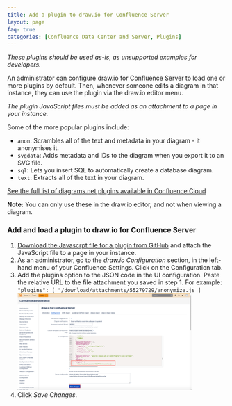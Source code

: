 ```yaml
---
title: Add a plugin to draw.io for Confluence Server
layout: page
faq: true
categories: [Confluence Data Center and Server, Plugins]
---
```


_These plugins should be used as-is, as unsupported examples for developers._

An administrator can configure draw.io for Confluence Server to load one or more plugins by default. Then, whenever someone edits a diagram in that instance, they can use the plugin via the draw.io editor menu.

_The plugin JavaScript files must be added as an attachment to a page in your instance._

Some of the more popular plugins include:
* ``anon``: Scrambles all of the text and metadata in your diagram - it anonymises it.
* ``svgdata``: Adds metadata and IDs to the diagram when you export it to an SVG file.
* ``sql``: Lets you insert SQL to automatically create a database diagram.
* ``text``: Extracts all of the text in your diagram.

[See the full list of diagrams.net plugins available in Confluence Cloud](/doc/faq/plugins.html)

**Note:** You can only use these in the draw.io editor, and not when viewing a diagram.

### Add and load a plugin to draw.io for Confluence Server

1. [Download the Javascrpt file for a plugin from GitHub](https://github.com/jgraph/drawio/tree/master/src/main/webapp/plugins) and attach the JavaScript file to a page in your instance.
2. As an administrator, go to the _draw.io Configuration_ section, in the left-hand menu of your Confluence Settings. Click on the Configuration tab.
2. Add the plugins option to the JSON code in the UI configuration. Paste the relative URL to the file attachment you saved in step 1. For example: ``"plugins": [ "/download/attachments/55279729/anonymize.js ]``
<br /><img src="/assets/img/blog/add-anonymize-plugin-confluence-server.png" style="width=100%;max-width:400px;height:auto;" alt="Add the anonymize plugin to draw.io in Confluence Cloud">
3. Click _Save Changes_.
